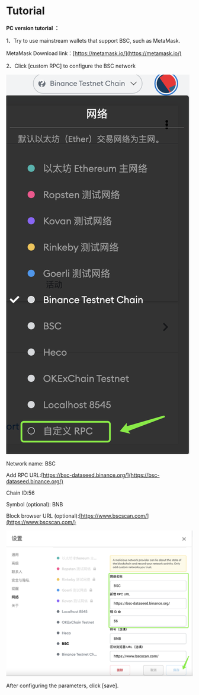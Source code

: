 # Tutorial

**PC version tutorial ：**

1、Try to use mainstream wallets that support BSC, such as MetaMask.

MetaMask Download link：[https://metamask.io/](https://metamask.io/)

2、Click \[custom RPC\] to configure the BSC network

![Entera caption for this image \(optional\)](../../.gitbook/assets/xin-shou-jiao-cheng-1.png)

Network name: BSC

Add RPC URL:[https://bsc-dataseed.binance.org/](https://bsc-dataseed.binance.org/)

Chain ID:56

Symbol \(optional\): BNB

Block browser URL \(optional\):[https://www.bscscan.com/](https://www.bscscan.com/)

![](../../.gitbook/assets/xin-shou-jiao-cheng-2.png)

After configuring the parameters, click \[save\].

